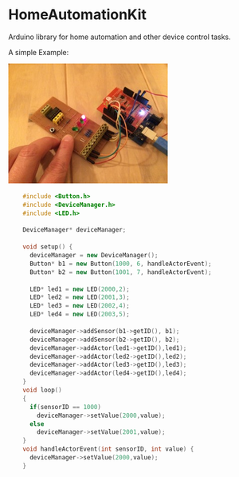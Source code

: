 # HomeAutomationKit
Arduino library for home automation and other device control tasks.

A simple Example:

![Image of hardware setup](https://raw.githubusercontent.com/msedd/HomeAutomationKit/development/example_setup.jpg)

```c++
	#include <Button.h>
	#include <DeviceManager.h>
	#include <LED.h>
	
	DeviceManager* deviceManager;
	
	void setup() {
	  deviceManager = new DeviceManager();
	  Button* b1 = new Button(1000, 6, handleActorEvent);
	  Button* b2 = new Button(1001, 7, handleActorEvent);
	  
	  LED* led1 = new LED(2000,2);
	  LED* led2 = new LED(2001,3);
	  LED* led3 = new LED(2002,4);
	  LED* led4 = new LED(2003,5);
	  
	  deviceManager->addSensor(b1->getID(), b1);
	  deviceManager->addSensor(b2->getID(), b2);
	  deviceManager->addActor(led1->getID(),led1);
	  deviceManager->addActor(led2->getID(),led2);
	  deviceManager->addActor(led3->getID(),led3);
	  deviceManager->addActor(led4->getID(),led4);
	}
	void loop()
	{
	  if(sensorID == 1000)
	    deviceManager->setValue(2000,value);
	  else
	    deviceManager->setValue(2001,value);
	}
	void handleActorEvent(int sensorID, int value) {
	  deviceManager->setValue(2000,value);
	}
```